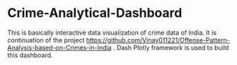 # Crime-Analytical-Dashboard
This is basically interactive data visualization of crime data of India. It is continuation of the project https://github.com/Vinay011221/Offense-Pattern-Analysis-based-on-Crimes-in-India . Dash Plotly framework is used to build this dashboard.
